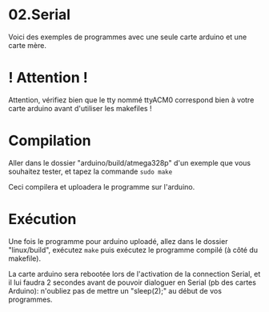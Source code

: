 02.Serial
=========

Voici des exemples de programmes avec une seule carte arduino et une carte mère.

! Attention !
=============

Attention, vérifiez bien que le tty nommé ttyACM0 correspond bien à votre carte arduino avant d'utiliser les makefiles !

Compilation
===========

Aller dans le dossier "arduino/build/atmega328p" d'un exemple que vous souhaitez tester, 
et tapez la commande `sudo make`

Ceci compilera et uploadera le programme sur l'arduino.

Exécution
=========

Une fois le programme pour arduino uploadé, allez dans le dossier "linux/build", 
exécutez `make` puis exécutez le programme compilé (à côté du makefile).

La carte arduino sera rebootée lors de l'activation de la connection Serial, et il lui faudra 
2 secondes avant de pouvoir dialoguer en Serial (pb des cartes Arduino): n'oubliez pas de mettre un "sleep(2);" au début de vos programmes.

